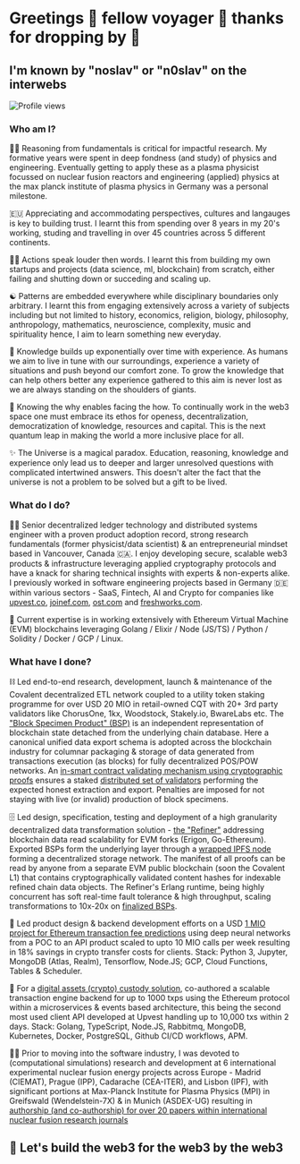 # Greetings 🤝 fellow voyager 🤹 thanks for dropping by 🚗

## I'm known by "noslav" or "n0slav" on the interwebs

![Profile views](https://komarev.com/ghpvc/?username=noslav)

### Who am I?

🕵️‍♂️ Reasoning from fundamentals is critical for impactful research. My formative years were spent in deep fondness (and study) of physics and engineering. Eventually getting to apply these as a plasma physicist focussed on nuclear fusion reactors and engineering (applied) physics at the max planck institute of plasma physics in Germany was a personal milestone.


🇪🇺 Appreciating and accommodating perspectives, cultures and langauges is key to building trust. I learnt this from spending over 8 years in my 20's working, studing and travelling in over 45 countries across 5 different continents.


🙋‍♂️ Actions speak louder then words. I learnt this from building my own startups and projects (data science, ml, blockchain) from scratch, either failing and shutting down or succeding and scaling up.


☯️ Patterns are embedded everywhere while disciplinary boundaries only arbitrary. I learnt this from engaging extensively across a variety of subjects including but not limited to history, economics, religion, biology, philosophy, anthropology, mathematics, neuroscience, complexity, music and spirituality hence, I aim to learn something new everyday.


🪬 Knowledge builds up exponentially over time with experience. As humans we aim to live in tune with our surroundings, experience a variety of situations and push beyond our comfort zone. To grow the knowledge that can help others better any experience gathered to this aim is never lost as we are always standing on the shoulders of giants.


🎢 Knowing the why enables facing the how. To continually work in the web3 space one must embrace its ethos for openess, decentralization, democratization of knowledge, resources and capital. This is the next quantum leap in making the world a more inclusive place for all.


✨ The Universe is a magical paradox. Education, reasoning, knowledge and experience only lead us to deeper and larger unresolved questions with complicated intertwined answers. This doesn't alter the fact that the universe is not a problem to be solved but a gift to be lived.   


### What do I do?

👨‍💻 Senior decentralized ledger technology and distributed systems engineer with a proven product adoption record, strong research fundamentals (former physicist/data scientist) & an entrepreneurial mindset based in Vancouver, Canada 🇨🇦. I enjoy developing secure, scalable web3 products & infrastructure leveraging applied cryptography protocols and have a knack for sharing technical insights with experts & non-experts alike. I previously worked in software engineering projects based in Germany 🇩🇪 within various sectors - SaaS, Fintech, AI and Crypto for companies like [upvest.co](https://upvest.co), [joinef.com](https://upvest.co), [ost.com](https://github.com/OpenST) and [freshworks.com](https://www.freshworks.com).

🔗 Current expertise is in working extensively with Ethereum Virtual Machine (EVM) blockchains leveraging Golang / Elixir / Node (JS/TS) / Python / Solidity / Docker / GCP / Linux.

### What have I done?

⛓️ Led end-to-end research, development, launch & maintenance of the Covalent decentralized ETL network coupled to a utility token staking programme for over USD 20 MIO in retail-owned CQT with 20+ 3rd party validators like ChorusOne, 1kx, Woodstock, Stakely.io, BwareLabs etc. The ["Block Specimen Product" (BSP)](https://github.com/covalenthq/bsp-geth) is an independent representation of blockchain state detached from the underlying chain database. Here a canonical unified data export schema is adopted across the blockchain industry for columnar packaging & storage of data generated from transactions execution (as blocks) for fully decentralized POS/POW networks. An [in-smart contract validating mechanism using cryptographic proofs](https://github.com/covalenthq/bsp-staking) ensures a staked [distributed set of validators](https://github.com/covalenthq/bsp-agent) performing the expected honest extraction and export. Penalties are imposed for not staying with live (or invalid) production of block specimens. 
 
🗄️ Led design, specification, testing and deployment of a high granularity decentralized data transformation solution - [the "Refiner"](https://github.com/covalenthq/rudder) addressing blockchain data read scalability for EVM forks (Erigon, Go-Ethereum). Exported BSPs form the underlying layer through a [wrapped IPFS node](https://github.com/covalenthq/ipfs-pinner) forming a decentralized storage network. The manifest of all proofs can be read by anyone from a separate EVM public blockchain (soon the Covalent L1) that contains cryptographically validated content hashes for indexable refined chain data objects. The Refiner's Erlang runtime, being highly concurrent has soft real-time fault tolerance & high throughput, scaling transformations to 10x-20x on [finalized BSPs](https://github.com/covalenthq/bsp-finalizer).

💸 Led product design & backend development efforts on a USD [1 MIO project for Ethereum transaction fee predictions](https://www.theblock.co/post/67731/tokenization-startup-upvest-raises-1-million-to-develop-prediction-tool-for-ethereum-gas-fees) using deep neural networks from a POC to an API product scaled to upto 10 MIO calls per week resulting in 18% savings in crypto transfer costs for clients. Stack: Python 3, Jupyter, MongoDB (Atlas, Realm), Tensorflow, Node.JS; GCP, Cloud Functions, Tables & Scheduler.

💨 For a [digital assets (crypto) custody solution](https://upvest.co), co-authored a scalable transaction engine backend for up to 1000 txps using the Ethereum protocol within a microservices & events based architecture, this being the second most used client API developed at Upvest handling up to 10,000 txs within 2 days. Stack: Golang, TypeScript, Node.JS, Rabbitmq, MongoDB, Kubernetes, Docker, PostgreSQL, Github CI/CD workflows, APM.

👨‍🎓 Prior to moving into the software industry, I was devoted to (computational simulations) research and development at 6 international experimental nuclear fusion energy projects across Europe - Madrid (CIEMAT), Prague (IPP), Cadarache (CEA-ITER), and Lisbon (IPF), with significant portions at Max-Planck Institute for Plasma Physics (MPI) in Greifswald (Wendelstein-7X) & in Munich (ASDEX-UG) resulting in [authorship (and co-authorship) for over 20 papers within international nuclear fusion research journals](https://scholar.google.com/citations?user=rY5ZXHEAAAAJ&hl=en)


## 🚀 Let's build the web3 for the web3 by the web3
